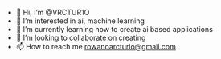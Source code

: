 - 👋 Hi, I’m @VRCTUR1O
- 👀 I’m interested in ai, machine learning
- 🌱 I’m currently learning how to create ai based applications
- 💞️ I’m looking to collaborate on creating
- 📫 How to reach me rowanoarcturio@gmail.com

<!---
VRCTUR1O/VRCTUR1O is a ✨ special ✨ repository because its `README.md` (this file) appears on your GitHub profile.
You can click the Preview link to take a look at your changes.
--->
